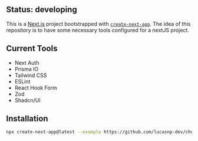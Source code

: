 ## Status: developing

This is a [Next.js](https://nextjs.org/) project bootstrapped with [`create-next-app`](https://github.com/vercel/next.js/tree/canary/packages/create-next-app). The idea of this repository is to have some necessary tools configured for a nextJS project.

## Current Tools

- Next Auth
- Prisma IO
- Tailwind CSS
- ESLint
- React Hook Form
- Zod
- Shadcn/UI

## Installation

```bash
npx create-next-app@latest --example https://github.com/lucasnp-dev/chess chess
```
